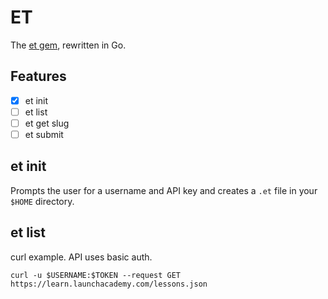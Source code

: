 # ET

The [et gem](https://rubygems.org/gems/et), rewritten in Go.

## Features

* [x] et init
* [ ] et list
* [ ] et get slug
* [ ] et submit

## et init

Prompts the user for a username and API key and creates a `.et` file in your `$HOME` directory.

## et list

curl example. API uses basic auth.

```no-highlight
curl -u $USERNAME:$TOKEN --request GET https://learn.launchacademy.com/lessons.json
```
